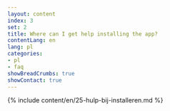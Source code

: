 ```yaml
---
layout: content
index: 3
set: 2
title: Where can I get help installing the app?
contentLang: en
lang: pl
categories:
- pl
- faq
showBreadCrumbs: true
showContact: true
---
```

{% include content/en/25-hulp-bij-installeren.md %}
